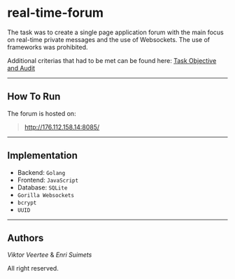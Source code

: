 # real-time-forum
The task was to create a single page application forum with the main focus on real-time private messages and the use of Websockets.
The use of frameworks was prohibited.

Additional criterias that had to be met can be found here: [Task Objective and Audit](https://github.com/01-edu/public/tree/master/subjects/real-time-forum)

---
## How To Run
The forum is hosted on:
> http://176.112.158.14:8085/
---
## Implementation
- Backend: `Golang`
- Frontend: `JavaScript`
- Database: `SQLite`
- `Gorilla Websockets`
- `bcrypt`
- `UUID`

---
## Authors
 *Viktor Veertee* & *Enri Suimets*

All right reserved.
